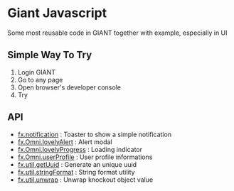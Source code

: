 # Giant Javascript

Some most reusable code in GIANT together with example, especially in UI

## Simple Way To Try
1. Login GIANT
2. Go to any page
3. Open browser's developer console
4. Try

## API
- [fx.notification](https://github.com/fx-giant/giant-documentations/blob/master/giant/fxNotification.md) : Toaster to show a simple notification
- [fx.Omni.lovelyAlert](https://github.com/fx-giant/giant-documentations/blob/master/giant/fxOmni/lovelyAlert.md) : Alert modal
- [fx.Omni.lovelyProgress](https://github.com/fx-giant/giant-documentations/blob/master/giant/fxOmni/lovelyProgress.md) : Loading indicator
- [fx.Omni.userProfile](https://github.com/fx-giant/giant-documentations/blob/master/giant/fxOmni/userProfile.md) : User profile informations
- [fx.util.getUuid](https://github.com/fx-giant/giant-documentations/blob/master/giant/fxUtil/getUuid.md) : Generate an unique uuid
- [fx.util.stringFormat](https://github.com/fx-giant/giant-documentations/blob/master/giant/fxUtil/stringFormat.md) : String format utility
- [fx.util.unwrap](https://github.com/fx-giant/giant-documentations/blob/master/giant/fxUtil/unwrap.md) : Unwrap knockout object value
